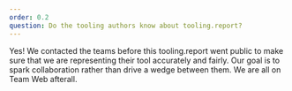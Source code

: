 ```yaml
---
order: 0.2
question: Do the tooling authors know about tooling.report?
---
```


Yes! We contacted the teams before this tooling.report went public to make sure that we are representing their tool accurately and fairly. Our goal is to spark collaboration rather than drive a wedge between them. We are all on Team Web afterall.

